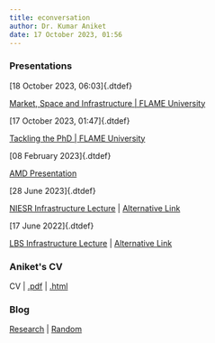 ```yaml
---
title: econversation
author: Dr. Kumar Aniket
date: 17 October 2023, 01:56
---
```


<!-- <link rel="stylesheet" href="style.css"> -->

<!-- <link rel="stylesheet" href="/Users/aniket/_files/1/style3.css"> -->

<!-- <link rel="stylesheet" href="http://aniket.co.uk/pages/template/style3.css"> -->

<link rel="stylesheet" href="style3.css">

<!-- <style>
	.dtdef{
		font-size: 70%;
		line-height: 2;
		display: inline-block;
		vertical-align: bottom;
		float:right; color: gray;
	}
</style> -->

### Presentations

[18 October 2023, 06:03]{.dtdef}

[Market, Space and Infrastructure | FLAME University](https://econversation.github.io/pres/flame/seminar/1.html) 



[17 October 2023, 01:47]{.dtdef}

[Tackling the PhD | FLAME University](https://econversation.github.io/pres/flame/phdstudents/1.html) 


<!-- [10 October 2023, 01:08]{.dtdef} -->

<!-- [Role of Infrastructure in Organising Space | Amity University ](https://econversation.github.io/pres/amity2/1.html)  -->

<!-- [11 April 2023, 23:56]{.dtdef} -->

<!-- [Market, space and Infrastructure | Presentation](https://econversation.github.io/pres/amity/1.html)  -->

[08 February 2023]{.dtdef}

[AMD Presentation](https://econversation.github.io/pres/amd/1.html) 

<!-- | [Link 2](http://aniket.co.uk/research/pres/amd/1.html#1)  -->

[28 June 2023]{.dtdef}

[NIESR Infrastructure Lecture](https://econversation.github.io/pres/niesr/1.html) | [Alternative Link](http://aniket.co.uk/research/pres/niesr/1.html#1) 

[17 June 2022]{.dtdef}

[LBS Infrastructure Lecture](https://econversation.github.io/pres/infra/1.html) |  [Alternative Link](http://aniket.co.uk/research/pres/infra/1.html#1) 


### Aniket's CV 

CV | [ .pdf](http://www.aniket.co.uk/cv/cv_aniket.pdf)  | [.html](https://aniket.co.uk/cv/)

### Blog

[Research](https://econversation.github.io/blog/research/) |
[Random](https://econversation.github.io/blog/random/) 

<!-- ### Courses -->

<!-- 0052 | Projects, Economics and Behaviour
[index](0052/index.html) |
[ucl talis page](https://ucl.rl.talis.com/modules/bcpm0052.html) |
[Tails reading list](https://rl.talis.com/3/ucl/lists/0E9053CC-50DA-F00B-F8C6-4E931E49DE56.html?lang=en-gb) -->








